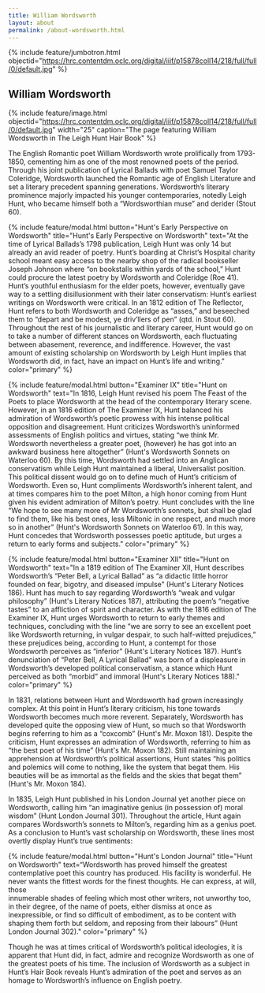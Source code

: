 ```yaml
---
title: William Wordsworth
layout: about
permalink: /about-wordsworth.html
---
```

{% include feature/jumbotron.html objectid="https://hrc.contentdm.oclc.org/digital/iiif/p15878coll14/218/full/full/0/default.jpg" %}

## William Wordsworth

{% include feature/image.html objectid="https://hrc.contentdm.oclc.org/digital/iiif/p15878coll14/218/full/full/0/default.jpg" width="25" caption="The page featuring William Wordsworth in The Leigh Hunt Hair Book" %} 

The English Romantic poet William Wordsworth wrote prolifically from 1793-1850, cementing him as one of the most renowned poets of the period. Through his joint publication of Lyrical Ballads with poet Samuel Taylor Coleridge, Wordsworth launched the Romantic age of English Literature and set a literary precedent spanning generations. Wordsworth’s literary prominence majorly impacted his younger contemporaries, notedly Leigh Hunt, who became himself both a “Wordsworthian muse” and derider (Stout 60). 

{% include feature/modal.html button="Hunt's Early Perspective on Wordsworth" title="Hunt's Early Perspective on Wordsworth" text="At the time of Lyrical Ballads’s 1798 publication, Leigh Hunt was only 14 but already an avid reader of poetry. Hunt’s boarding at Christ’s Hospital charity school meant easy access to the nearby shop of the radical bookseller Joseph Johnson where “on bookstalls within yards of the school,” Hunt could procure the latest poetry by Wordsworth and Coleridge (Roe 41). Hunt’s youthful enthusiasm for the elder poets, however, eventually gave way to a settling disillusionment with their later conservatism: Hunt’s earliest writings on Wordsworth were critical. In an 1812 edition of The Reflector, Hunt refers to both Wordsworth and Coleridge as “asses,” and beseeched them to “depart and be modest, ye driv’llers of pen” (qtd. in Stout 60). Throughout the rest of his journalistic and literary career, Hunt would go on to take a number of different stances on Wordsworth, each fluctuating between abasement, reverence, and indifference. However, the vast amount of existing scholarship on Wordsworth by Leigh Hunt implies that Wordsworth did, in fact, have an impact on Hunt’s life and writing." color="primary" %}

{% include feature/modal.html button="Examiner IX" title="Hunt on Wordsworth" text="In 1816, Leigh Hunt revised his poem The Feast of the Poets to place Wordsworth at the head of the contemporary literary scene. However, in an 1816 edition of The Examiner IX, Hunt balanced his admiration of Wordsworth’s poetic prowess with his intense political opposition and disagreement. Hunt criticizes Wordsworth’s uninformed assessments of English politics and virtues, stating “we think Mr. Wordsworth nevertheless a greater poet, (however) he has got into an awkward business here altogether” (Hunt's Wordsworth Sonnets on Waterloo 60). By this time, Wordsworth had settled into an Anglican conservatism while Leigh Hunt maintained a liberal, Universalist position. This political dissent would go on to define much of Hunt’s criticism of Wordsworth. Even so, Hunt compliments Wordsworth’s inherent talent, and at times compares him to the poet Milton, a high honor coming from Hunt given his evident admiration of Milton’s poetry. Hunt concludes with the line “We hope to see many more of Mr Wordsworth’s sonnets, but shall be glad to find them, like his best ones, less Miltonic in one respect, and much more so in another” (Hunt's Wordsworth Sonnets on Waterloo 61). In this way, Hunt concedes that Wordsworth possesses poetic aptitude, but urges a return to early forms and subjects." color="primary" %}

{% include feature/modal.html button="Examiner XII" title="Hunt on Wordsworth" text="In a 1819 edition of The Examiner XII, Hunt describes Wordsworth’s “Peter Bell, a Lyrical Ballad” as “a didactic little horror founded on fear, bigotry, and diseased impulse” (Hunt's Literary Notices 186). Hunt has much to say regarding Wordsworth’s “weak and vulgar philosophy” (Hunt's Literary Notices 187), attributing the poem’s “negative tastes” to an affliction of spirit and character. As with the 1816 edition of The Examiner IX, Hunt urges Wordsworth to return to early themes and techniques, concluding with the line “we are sorry to see an excellent poet like Wordsworth returning, in vulgar despair, to such half-witted prejudices,” these prejudices being, according to Hunt, a contempt for those Wordsworth perceives as “inferior” (Hunt's Literary Notices 187). Hunt’s denunciation of “Peter Bell, A Lyrical Ballad” was born of a displeasure in Wordsworth’s developed political conservatism, a stance which Hunt perceived as both “morbid” and immoral (Hunt's Literary Notices 188)." color="primary" %}

In 1831, relations between Hunt and Wordsworth had grown increasingly complex. At this point in Hunt’s literary criticism, his tone towards Wordsworth becomes much more reverent. Separately, Wordsworth has developed quite the opposing view of Hunt, so much so that Wordsworth begins referring to him as a “coxcomb” (Hunt's Mr. Moxon 181). Despite the criticism, Hunt expresses an admiration of  Wordsworth, referring to him as “the best poet of his time” (Hunt's Mr. Moxon 182).  Still maintaining an apprehension at Wordsworth’s political assertions, Hunt states “his politics and polemics will come to nothing, like the system that begat them. His beauties will be as immortal as the fields and the skies that begat them” (Hunt's Mr. Moxon 184).

In 1835, Leigh Hunt published in his London Journal yet another piece on Wordsworth, calling him “an imaginative genius (in possession of) moral wisdom” (Hunt London Journal 301). Throughout the article, Hunt again compares Wordsworth’s sonnets to Milton’s, regarding him as a genius poet. As a conclusion to Hunt’s vast scholarship on Wordsworth, these lines most overtly display Hunt’s true sentiments:

{% include feature/modal.html button="Hunt's London Journal" title="Hunt on Wordsworth" text=“Wordsworth has proved himself the greatest contemplative poet this country has produced. His facility is wonderful. He never wants the fittest words for the finest
thoughts. He can express, at will, those  
innumerable shades of feeling which
most other writers, not unworthy too, in 
their degree, of the name of poets,
either dismiss at once as inexpressible, or 
find so difficult of embodiment, as to
be content with shaping them forth but seldom, and reposing from their labours” (Hunt London Journal 302)." color="primary" %}

 Though he was at times critical of Wordsworth’s political ideologies, it is apparent that Hunt did, in fact, admire and recognize Wordsworth as one of the greatest poets of his time. The inclusion of Wordsworth as a subject in Hunt’s Hair Book reveals Hunt’s admiration of the poet and serves as an homage to Wordsworth’s influence on English poetry.
